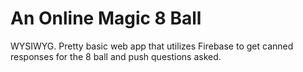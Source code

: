 An Online Magic 8 Ball
============
WYSIWYG. Pretty basic web app that utilizes Firebase to get canned responses for the 8 ball and push questions asked.
